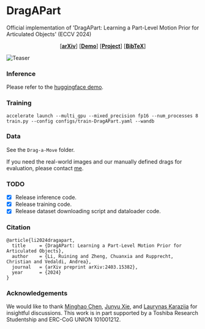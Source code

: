 # DragAPart
Official implementation of 'DragAPart: Learning a Part-Level Motion Prior for Articulated Objects' (ECCV 2024)

<p align="center">
  [<a href="https://arxiv.org/abs/2403.15382"><strong>arXiv</strong></a>]
  [<a href="https://huggingface.co/spaces/rayli/DragAPart"><strong>Demo</strong></a>]
  [<a href="https://dragapart.github.io/"><strong>Project</strong></a>]
  [<a href="#citation"><strong>BibTeX</strong></a>]
</p>

![Teaser](https://dragapart.github.io/resources/teaser.png)

### Inference
Please refer to the [huggingface demo](https://huggingface.co/spaces/rayli/DragAPart/tree/main).

### Training
```
accelerate launch --multi_gpu --mixed_precision fp16 --num_processes 8 train.py --config configs/train-DragAPart.yaml --wandb
```

### Data
See the `Drag-a-Move` folder.

If you need the real-world images and our manually defined drags for evaluation, please contact [me](mailto:ruining@robots.ox.ac.uk).

### TODO
- [x] Release inference code.
- [x] Release training code.
- [x] Release dataset downloading script and dataloader code.

### Citation

```
@article{li2024dragapart,
  title     = {DragAPart: Learning a Part-Level Motion Prior for Articulated Objects},
  author    = {Li, Ruining and Zheng, Chuanxia and Rupprecht, Christian and Vedaldi, Andrea},
  journal   = {arXiv preprint arXiv:2403.15382},
  year      = {2024}
}
```

### Acknowledgements
We would like to thank [Minghao Chen](https://silent-chen.github.io/), [Junyu Xie](https://scholar.google.com/citations?user=cDMqaTYAAAAJ&hl=en), and [Laurynas Karazija](https://karazijal.github.io/) for insightful discussions.
This work is in part supported by a Toshiba Research Studentship and ERC-CoG UNION 101001212.
